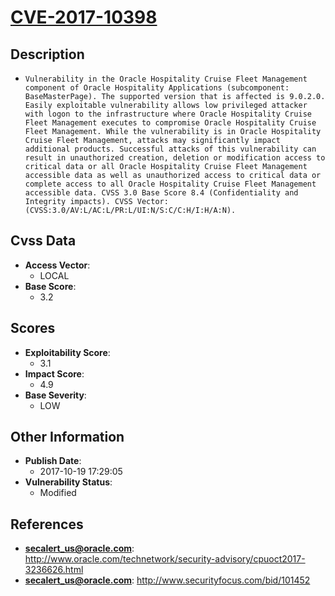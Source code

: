 
# [CVE-2017-10398](http://www.oracle.com/technetwork/security-advisory/cpuoct2017-3236626.html)

## Description

- `Vulnerability in the Oracle Hospitality Cruise Fleet Management component of Oracle Hospitality Applications (subcomponent: BaseMasterPage). The supported version that is affected is 9.0.2.0. Easily exploitable vulnerability allows low privileged attacker with logon to the infrastructure where Oracle Hospitality Cruise Fleet Management executes to compromise Oracle Hospitality Cruise Fleet Management. While the vulnerability is in Oracle Hospitality Cruise Fleet Management, attacks may significantly impact additional products. Successful attacks of this vulnerability can result in unauthorized creation, deletion or modification access to critical data or all Oracle Hospitality Cruise Fleet Management accessible data as well as unauthorized access to critical data or complete access to all Oracle Hospitality Cruise Fleet Management accessible data. CVSS 3.0 Base Score 8.4 (Confidentiality and Integrity impacts). CVSS Vector: (CVSS:3.0/AV:L/AC:L/PR:L/UI:N/S:C/C:H/I:H/A:N).`

## Cvss Data

- **Access Vector**:
  - LOCAL
- **Base Score**:
  - 3.2

## Scores

- **Exploitability Score**:
  - 3.1
- **Impact Score**:
  - 4.9
- **Base Severity**:
  - LOW

## Other Information

- **Publish Date**:
  - 2017-10-19 17:29:05
- **Vulnerability Status**:
  - Modified

## References

- **secalert_us@oracle.com**: http://www.oracle.com/technetwork/security-advisory/cpuoct2017-3236626.html
- **secalert_us@oracle.com**: http://www.securityfocus.com/bid/101452
